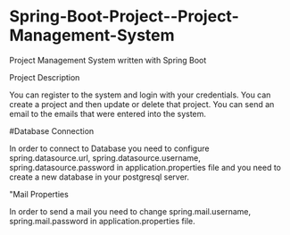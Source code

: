 ﻿# Spring-Boot-Project--Project-Management-System

Project Management System written with Spring Boot

Project Description

You can register to the system and login with your credentials. You can create a project and then update or delete that project. You can send an email to the emails that were entered into the system.

#Database Connection

In order to connect to Database you need to configure spring.datasource.url, spring.datasource.username, spring.datasource.password in application.properties file and you need to create a new database in your postgresql server.

"Mail Properties

In order to send a mail you need to change spring.mail.username, spring.mail.password in application.properties file.
